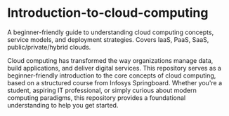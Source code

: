 # Introduction-to-cloud-computing
A beginner-friendly guide to understanding cloud computing concepts, service models, and deployment strategies. Covers IaaS, PaaS, SaaS, public/private/hybrid clouds.

Cloud computing has transformed the way organizations manage data, build applications, and deliver digital services. This repository serves as a beginner-friendly introduction to the core concepts of cloud computing, based on a structured course from Infosys Springboard. Whether you're a student, aspiring IT professional, or simply curious about modern computing paradigms, this repository provides a foundational understanding to help you get started.

